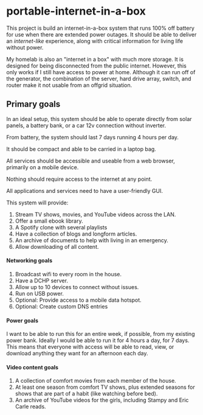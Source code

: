# portable-internet-in-a-box
This project is build an internet-in-a-box system that runs 100% off battery for use when there are extended power outages. It should be able to deliver an *internet-like* experience, along with critical information for living life without power. 

My homelab is also an "internet in a box" with much more storage. It is designed for being disconnected from the public internet. However, this only works if I still have access to power at home. Although it can run off of the generator, the combination of the server, hard drive array, switch, and router make it not usable from an offgrid situation. 

## Primary goals
In an ideal setup, this system should be able to operate directly from solar panels, a battery bank, or a car 12v connection without inverter. 

From battery, the system should last 7 days running 4 hours per day. 

It should be compact and able to be carried in a laptop bag. 

All services should be accessible and useable from a web browser, primarily on a mobile device. 

Nothing should require access to the internet at any point.

All applications and services need to have a user-friendly GUI.

This system will provide:  
1. Stream TV shows, movies, and YouTube videos across the LAN.
2. Offer a small ebook library.
3. A Spotify clone with several playlists
4. Have a collection of blogs and longform articles.
5. An archive of documents to help with living in an emergency.
6. Allow downloading of all content.

#### Networking goals

1. Broadcast wifi to every room in the house.
2. Have a DCHP server.
3. Allow up to 10 devices to connect without issues.
4. Run on USB power.
5. Optional: Provide access to a mobile data hotspot.
6. Optional: Create custom DNS entries

#### Power goals
I want to be able to run this for an entire week, if possible, from my existing power bank. Ideally I would be able to run it for 4 hours a day, for 7 days. This means that everyone with access will be able to read, view, or download anything they want for an afternoon each day. 

#### Video content goals

1. A collection of comfort movies from each member of the house.
2. At least one season from comfort TV shows, plus extended seasons for shows that are part of a habit (like watching before bed).
3. An archive of YouTube videos for the girls, including Stampy and Eric Carle reads.
